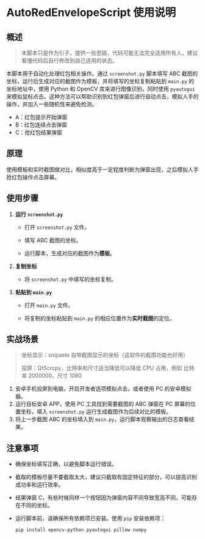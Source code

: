 # AutoRedEnvelopeScript 使用说明

## 概述
> 本脚本只是作为引子，提供一些思路，代码可能无法完全适用所有人，建议看懂代码后自行修改到自己适用的状态。

本脚本用于自动化处理红包相关操作。通过 `screenshot.py` 脚本填写 ABC 截图的坐标，运行后生成对应的截图作为模板，并将填写的坐标复制粘贴到 `main.py` 的坐标地址中，使用 Python 和 OpenCV 库来进行图像识别，同时使用 `pyautogui` 来模拟鼠标点击。这种方法可以帮助识别到红包弹窗后进行自动点击，模拟人手的操作，并加入一些随机性来避免检测。

- A：红包提示开始弹窗
- B：红包连续点击弹窗
- C：抢红包结果弹窗

## 原理

使用模板和实时截图做对比，相似度高于一定程度判断为弹窗出现，之后模拟人手抢红包操作点击屏幕。


## 使用步骤

1. **运行 `screenshot.py`**

     - 打开 `screenshot.py` 文件。

     - 填写 ABC 截图的坐标。

     - 运行脚本，生成对应的截图作为**模板**。

2. **复制坐标**
     - 将 `screenshot.py` 中填写的坐标复制。

3. **粘贴到 `main.py`**

     - 打开 `main.py` 文件。

     - 将复制的坐标粘贴到 `main.py` 的相应位置作为**实时截图**的定位。

## 实战场景

> 坐标显示：snipaste 自带截图显示的坐标（这软件的截图功能也好用）
>
> 投屏：QtScrcpy，比特率和尺寸适当降低可以降低 CPU 占用，例如 比特率 2000000，尺寸 1080

1. 安卓手机投屏到电脑，开启开发者选项模拟点击。或者使用 PC 的安卓模拟器。
2. 运行目标安卓 APP，使用 PC 工具找到需要截图的 ABC 弹窗在 PC 屏幕的位置坐标，填入 `screenshot.py` 运行生成截图作为后续对比的模板。
3. 将上一步截图 ABC 的坐标填入到 `main.py`，运行脚本观察输出的日志查看结果。

## 注意事项
- 确保坐标填写正确，以避免脚本运行错误。

- 截取的模板尽量不要截取太大，建议只截取有固定特征的部分，可以提高识别成功率和运行效率。

- 结果弹窗 C，有些时候同样一个按钮因为弹窗内容不同导致宽高不同，可能存在不同的坐标。

- 运行脚本前，请确保所有依赖项已安装。使用 `pip` 安装依赖项：
  ```bash
  pip install opencv-python pyautogui pillow numpy
  ```